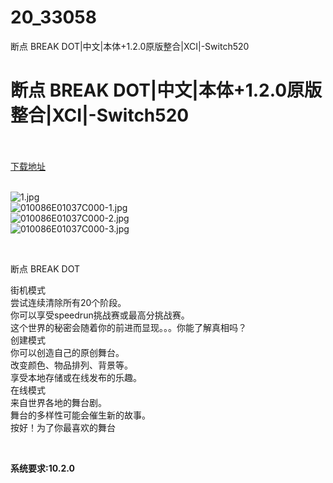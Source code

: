 # 20_33058
断点 BREAK DOT|中文|本体+1.2.0原版整合|XCI|-Switch520
# 断点 BREAK DOT|中文|本体+1.2.0原版整合|XCI|-Switch520
 <br/></br>
[下载地址](https://www.switch520.cc/article/33058 "下载地址")
<br/></br>

<p><img title="1.jpg" src="https://www.switch520.cc/muke_img/2022_06_18_e70c019579521.jpg" alt="1.jpg"><br>
<img title="010086E01037C000-1.jpg" src="https://www.switch520.cc/muke_img/2022_06_18_00e193cc13d78.jpg" alt="010086E01037C000-1.jpg"><br>
<img title="010086E01037C000-2.jpg" src="https://www.switch520.cc/muke_img/2022_06_18_cda384273eaee.jpg" alt="010086E01037C000-2.jpg"><br>
<img title="010086E01037C000-3.jpg" src="https://www.switch520.cc/muke_img/2022_06_18_4037b756c6db9.jpg" alt="010086E01037C000-3.jpg"></p>
<p>&nbsp;</p>
<p>断点 BREAK DOT</p>
<p>街机模式<br>
尝试连续清除所有20个阶段。<br>
你可以享受speedrun挑战赛或最高分挑战赛。<br>
这个世界的秘密会随着你的前进而显现。。。你能了解真相吗？<br>
创建模式<br>
你可以创造自己的原创舞台。<br>
改变颜色、物品排列、背景等。<br>
享受本地存储或在线发布的乐趣。<br>
在线模式<br>
来自世界各地的舞台剧。<br>
舞台的多样性可能会催生新的故事。<br>
按好！为了你最喜欢的舞台</p>
<p>&nbsp;</p>
<p><strong>系统要求:10.2.0</strong></p>




